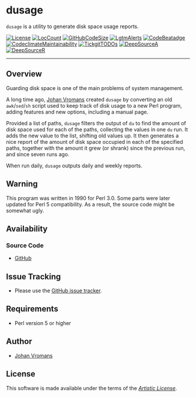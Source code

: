 # dusage

`dusage` is a utility to generate disk space usage reports.

[![License](https://img.shields.io/badge/License-Artistic-blue.svg)](https://github.com/sciurius/dusage/LICENSE.md)
[![LocCount](https://img.shields.io/tokei/lines/github/sciurius/dusage.svg)](https://github.com/XAMPPRocky/tokei)
[![GitHubCodeSize](https://img.shields.io/github/languages/code-size/sciurius/dusage.svg)](https://github.com/sciurius/dusage)
[![LgtmAlerts](https://img.shields.io/lgtm/alerts/g/sciurius/dusage.svg?logo=lgtm&logoWidth=18)](https://lgtm.com/projects/g/sciurius/dusage/alerts/)
[![CodeBeatadge](https://codebeat.co/badges/ff68217a-76ec-467c-8ecd-c49c4491c6ae)](https://codebeat.co/projects/github-com-sciurius-dusage-master)
[![CodeclimateMaintainability](https://api.codeclimate.com/v1/badges/bbc4379b8c69ca2693e6/maintainability)](https://codeclimate.com/github/sciurius/dusage/maintainability)
[![TickgitTODOs](https://img.shields.io/endpoint?url=https://api.tickgit.com/badge?repo=github.com/sciurius/dusage)](https://www.tickgit.com/browse?repo=github.com/sciurius/dusage)
[![DeepSourceA](https://deepsource.io/gh/sciurius/dusage.svg/?label=active+issues)](https://deepsource.io/gh/sciurius/dusage/?ref=repository-badge)
[![DeepSourceR](https://deepsource.io/gh/sciurius/dusage.svg/?label=resolved+issues)](https://deepsource.io/gh/sciurius/dusage/?ref=repository-badge)

------

## Overview

Guarding disk space is one of the main problems of system management.

A long time ago, [Johan Vromans](https://johan.vromans.org/) created
`dusage` by converting an old `awk`/`sed`/`sh` script used to keep
track of disk usage to a new Perl program, adding features and new
options, including a manual page.

Provided a list of paths, `dusage` filters the output of `du` to find
the amount of disk space used for each of the paths, collecting the
values in one `du` run. It adds the new value to the list, shifting old
values up. It then generates a nice report of the amount of disk space
occupied in each of the specified paths, together with the amount it
grew (or shrank) since the previous run, and since seven runs ago.

When run daily, `dusage` outputs daily and weekly reports.

## Warning

This program was written in 1990 for Perl 3.0. Some parts were
later updated for Perl 5 compatibility. As a result, the source
code might be somewhat ugly.

## Availability

### Source Code

* [GitHub](https://github.com/sciurius/dusage)

## Issue Tracking

* Please use the [GitHub issue tracker](https://github.com/sciurius/dusage/issues).

## Requirements

* Perl version 5 or higher

## Author

* [Johan Vromans](https://johan.vromans.org/)

## License

This software is made available under the terms of the
*[Artistic License](https://github.com/sciurius/dusage/LICENSE.md)*.
